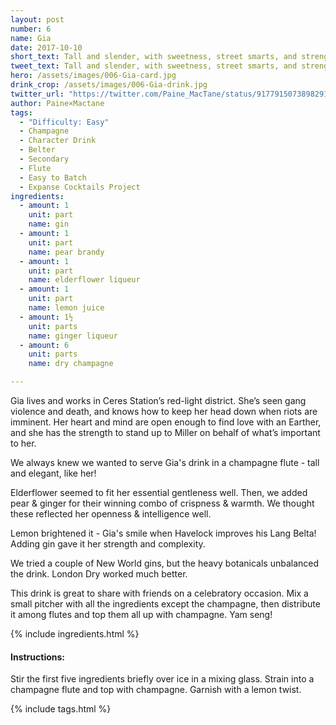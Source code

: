 ```yaml
---
layout: post
number: 6
name: Gia
date: 2017-10-10
short_text: Tall and slender, with sweetness, street smarts, and strength.
tweet_text: Tall and slender, with sweetness, street smarts, and strength.
hero: /assets/images/006-Gia-card.jpg
drink_crop: /assets/images/006-Gia-drink.jpg
twitter_url: "https://twitter.com/Paine_MacTane/status/917791507389829120"
author: Paine×Mactane
tags: 
  - "Difficulty: Easy"
  - Champagne
  - Character Drink
  - Belter
  - Secondary
  - Flute
  - Easy to Batch
  - Expanse Cocktails Project
ingredients:
  - amount: 1
    unit: part
    name: gin
  - amount: 1
    unit: part
    name: pear brandy
  - amount: 1
    unit: part
    name: elderflower liqueur
  - amount: 1
    unit: part
    name: lemon juice
  - amount: 1½
    unit: parts
    name: ginger liqueur
  - amount: 6
    unit: parts
    name: dry champagne

---
```


Gia lives and works in Ceres Station’s red-light district. She’s seen gang violence and death, and knows how to keep her head down when riots are imminent. Her heart and mind are open enough to find love with an Earther, and she has the strength to stand up to Miller on behalf of what’s important to her.

We always knew we wanted to serve Gia's drink in a champagne flute - tall and elegant, like her! 

Elderflower seemed to fit her essential gentleness well. Then, we added pear & ginger for their winning combo of crispness & warmth. We thought these reflected her openness & intelligence well. 

Lemon brightened it - Gia's smile when Havelock improves his Lang Belta! Adding gin gave it her strength and complexity.

We tried a couple of New World gins, but the heavy botanicals unbalanced the drink. London Dry worked much better. 

This drink is great to share with friends on a celebratory occasion. Mix a small pitcher with all the ingredients except the champagne, then distribute it among flutes and top them all up with champagne. Yam seng!   

{% include ingredients.html %}

#### Instructions:

Stir the first five ingredients briefly over ice in a mixing glass. Strain into a champagne flute and top with champagne. Garnish with a lemon twist.

{% include tags.html %}
